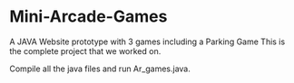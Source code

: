 # Mini-Arcade-Games
A JAVA Website prototype with 3 games including a Parking Game
This is the complete project that we worked on.

Compile all the java files and run Ar_games.java.
